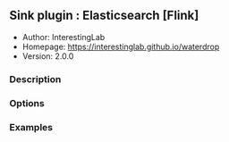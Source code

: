 ## Sink plugin : Elasticsearch [Flink]

* Author: InterestingLab
* Homepage: https://interestinglab.github.io/waterdrop
* Version: 2.0.0

### Description


### Options


### Examples
